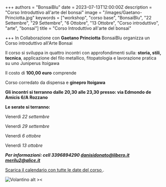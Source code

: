 +++
authors = "BonsaiBlu"
date = 2023-07-13T12:00:00Z
description = "Corso Introduttivo all'arte del bonsai"
image = "/images/Gaetano-Princiotta.jpg"
keywords = ["workshop", "corso base", "BonsaiBlu", "22 Settembre", "29 Settembre", "6 Ottobre", "13 Ottobre", "Corso introduttivo", "arte", "bonsai"]
title = "Corso Introduttivo all'arte del bonsai"

+++
In Collaborazione con **Gaetano Princiotta** BonsaiBlu organizza un Corso introduttivo
all'Arte Bonsai

Il corso si sviluppa in quattro incontri con approfondimenti sulla: **storia, stili, tecnica**, applicazione del filo metallico, fitopatologia e lavorazione pratica su uno Juniperus Itoigawa

Il costo di **100,00 euro** comprende

Corso corredato da dispensa e **ginepro Itoigawa**

**Gli incontri si terranno dalle 20,30 alle 23,30 presso: via Edmondo de Amicis 6/A Rozzano**

**Le serate si terranno:**

Venerdì *22 settembre*

Venerdì *29 settembre*

Venerdì *6 ottobre*

Venerdì *13 ottobre*

***Per informazioni: cell 3396894290 danisidonato@libero.it merilu2@alice.it***

[Scarica il calendario con tutte le date del corso ](https://bonsaiblu.it/images/corso-introduttivo.ics).

![Volantino alt ><](/images/corso-introduttivo.jpeg "Volantino")
